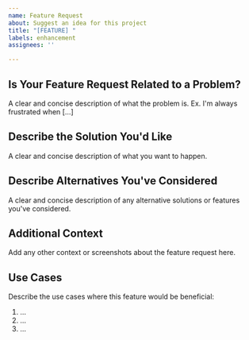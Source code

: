 ```yaml
---
name: Feature Request
about: Suggest an idea for this project
title: "[FEATURE] "
labels: enhancement
assignees: ''

---
```


## Is Your Feature Request Related to a Problem?

A clear and concise description of what the problem is. Ex. I'm always frustrated when [...]

## Describe the Solution You'd Like

A clear and concise description of what you want to happen.

## Describe Alternatives You've Considered

A clear and concise description of any alternative solutions or features you've considered.

## Additional Context

Add any other context or screenshots about the feature request here.

## Use Cases

Describe the use cases where this feature would be beneficial:

1. ...
2. ...
3. ...
